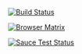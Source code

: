 [![Build Status](https://saucelabs.com/open_sauce/build_status/parora.svg?auth=d217b9fcc474bb973eaef82060f4b852)](https://saucelabs.com/u/parora)

[![Browser Matrix](https://saucelabs.com/open_sauce/build_matrix/parora.svg?auth=d217b9fcc474bb973eaef82060f4b852)](https://saucelabs.com/beta/dashboard/builds)

[![Sauce Test Status](https://saucelabs.com/buildstatus/parora)](https://saucelabs.com/u/parora)
